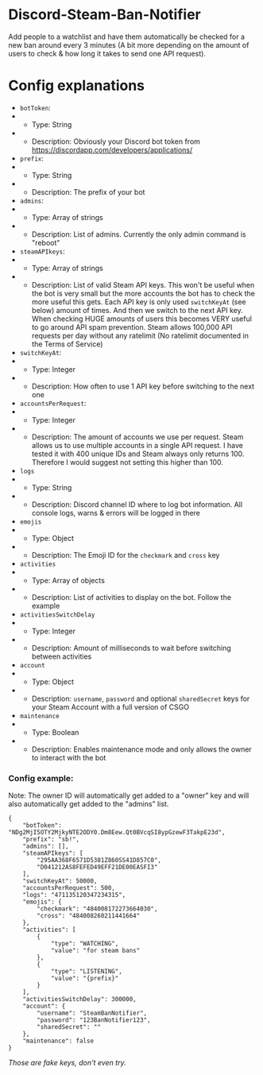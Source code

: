 # Discord-Steam-Ban-Notifier

Add people to a watchlist and have them automatically be checked for a new ban around every 3 minutes (A bit more depending on the amount of users to check & how long it takes to send one API request).

# Config explanations
- `botToken`:
- - Type: String
- - Description: Obviously your Discord bot token from https://discordapp.com/developers/applications/
- `prefix`:
- - Type: String
- - Description: The prefix of your bot
- `admins`:
- - Type: Array of strings
- - Description: List of admins. Currently the only admin command is "reboot"
- `steamAPIkeys`:
- - Type: Array of strings
- - Description: List of valid Steam API keys. This won't be useful when the bot is very small but the more accounts the bot has to check the more useful this gets. Each API key is only used `switchKeyAt` (see below) amount of times. And then we switch to the next API key. When checking HUGE amounts of users this becomes VERY useful to go around API spam prevention. Steam allows 100,000 API requests per day without any ratelimit (No ratelimit documented in the Terms of Service)
- `switchKeyAt`:
- - Type: Integer
- - Description: How often to use 1 API key before switching to the next one
- `accountsPerRequest`:
- - Type: Integer
- - Description: The amount of accounts we use per request. Steam allows us to use multiple accounts in a single API request. I have tested it with 400 unique IDs and Steam always only returns 100. Therefore I would suggest not setting this higher than 100.
- `logs`
- - Type: String
- - Description: Discord channel ID where to log bot information. All console logs, warns & errors will be logged in there
- `emojis`
- - Type: Object
- - Description: The Emoji ID for the `checkmark` and `cross` key
- `activities`
- - Type: Array of objects
- - Description: List of activities to display on the bot. Follow the example
- `activitiesSwitchDelay`
- - Type: Integer
- - Description: Amount of milliseconds to wait before switching between activities
- `account`
- - Type: Object
- - Description: `username`, `password` and optional `sharedSecret` keys for your Steam Account with a full version of CSGO
- `maintenance`
- - Type: Boolean
- - Description: Enables maintenance mode and only allows the owner to interact with the bot

### Config example:

Note: The owner ID will automatically get added to a "owner" key and will also automatically get added to the "admins" list.

```
{
	"botToken": "NDg2MjI5OTY2MjkyNTE2ODY0.Dm8Eew.Qt0BVcqSI8ypGzewF3TakpE23d",
	"prefix": "sb!",
	"admins": [],
	"steamAPIkeys": [
		"295AA368F6571D5381Z860SS41D857C0",
		"D041212AS8FEFED49EFF21DE00EASFI3"
	],
	"switchKeyAt": 50000,
	"accountsPerRequest": 500,
	"logs": "471135120347234315",
	"emojis": {
		"checkmark": "484008172273664030",
		"cross": "484008260211441664"
	},
	"activities": [
		{
			"type": "WATCHING",
			"value": "for steam bans"
		},
		{
			"type": "LISTENING",
			"value": "{prefix}"
		}
	],
	"activitiesSwitchDelay": 300000,
	"account": {
		"username": "SteamBanNotifier",
		"password": "123BanNotifier123",
		"sharedSecret": ""
	},
	"maintenance": false
}
```

*Those are fake keys, don't even try.*
